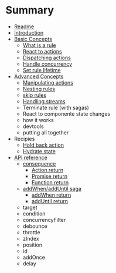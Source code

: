 # Summary

* [Readme](README.md)
* [Introduction](/docs/introduction/README.md)
* [Basic Concepts](/docs/basicConcepts/README.md)
  * [What is a rule](/docs/basicConcepts/rule_definition.md)
  * [React to actions](/docs/basicConcepts/react_to_events.md)
  * [Dispatching actions](/docs/basicConcepts/dispatching_actions.md)
  * [Handle concurrency](/docs/basicConcepts/handle_concurrency.md)
  * [Set rule lifetime](/docs/basicConcepts/rule_lifetime.md)
* [Advanced Concepts](/docs/advancedConcepts/README.md)
  * [Manipulating actions](/docs/advancedConcepts/manipulating_actions.md)
  * [Nesting rules](/docs/advancedConcepts/nest_rules.md)
  * [skip rules](/docs/advancedConcepts/skip_rules.md)
  * [Handling streams](/docs/advancedConcepts/handle_streams.md)
  * Terminate rule (with sagas)
  * React to componente state changes
  * how it works
  * devtools
  * putting all together
* Recipies
  * [Hold back action](/docs/recipies/hold_back_action.md)
  * [Hydrate state](/docs/recipies/hydrate_state.md)
* [API reference](/docs/apiReference/README.md)
  * [consequence](/docs/apiReference/consequence.md)
    * [Action return](/docs/apiReference/consequence_action_return.md)
    * [Promise return](/docs/apiReference/consequence_promise_return.md)
    * [Function return](/docs/apiReference/consequence_fn_return.md)
  * [addWhen/addUntil saga](/docs/apiReference/saga.md)
    * [addWhen return](/docs/apiReference/saga_addWhen_return.md)
    * [addUntil return](/docs/apiReference/saga_addUntil_return.md)
  * target
  * condition
  * concurrencyFilter
  * debounce
  * throttle
  * zIndex
  * position
  * id
  * addOnce
  * delay
  